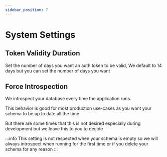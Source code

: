 ```yaml
---
sidebar_position: 7
---
```


# System Settings

## Token Validity Duration
Set the number of days you want an auth token to be valid, We default to 14 days but you can set the number of days you want

## Force Introspection
We introspect your database every time the application runs. 

This behavior is good for most production use-cases as you want your schema to be up to date all the time

But there are some times that this is not desired especially during development but we leave this to you to decide

:::info
This setting is not respected when your schema is empty so we will always introspect when running for the first time or if you delete your schema for any reason
:::
